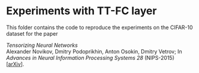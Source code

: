 # Experiments with TT-FC layer

This folder contains the code to reproduce the experiments on the CIFAR-10 dataset for the paper

_Tensorizing Neural Networks_  
Alexander Novikov, Dmitry Podoprikhin, Anton Osokin, Dmitry Vetrov; In _Advances in Neural Information Processing Systems 28_ (NIPS-2015) [[arXiv](http://arxiv.org/abs/1509.06569)].
